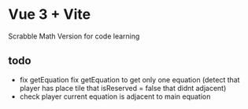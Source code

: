 # Vue 3 + Vite
Scrabble Math Version for code learning
## todo
- fix getEquation fix getEquation to get only one equation (detect that player has place tile that isReserved = false that didnt adjacent)
- check player current equation is adjacent to main equation
  
  
  


